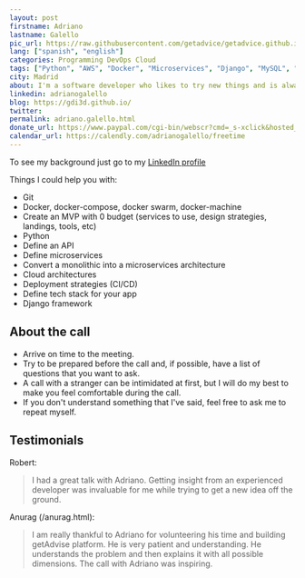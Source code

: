 ```yaml
---
layout: post
firstname: Adriano
lastname: Galello
pic_url: https://raw.githubusercontent.com/getadvice/getadvice.github.io/master/assets/profile-pics/gdi.jpg
lang: ["spanish", "english"]
categories: Programming DevOps Cloud
tags: ["Python", "AWS", "Docker", "Microservices", "Django", "MySQL", "API Design"]
city: Madrid
about: I'm a software developer who likes to try new things and is always looking for some new side projects to work on (and dropping the other ones 😬).
linkedin: adrianogalello
blog: https://gdi3d.github.io/
twitter: 
permalink: adriano.galello.html
donate_url: https://www.paypal.com/cgi-bin/webscr?cmd=_s-xclick&hosted_button_id=3YCWCPTSTGBJY&source=url
calendar_url: https://calendly.com/adrianogalello/freetime
---
```

To see my background just go to my [LinkedIn profile](https://www.linkedin.com/in/adrianogalello)

Things I could help you with:

- Git
- Docker, docker-compose, docker swarm, docker-machine
- Create an MVP with 0 budget (services to use, design strategies, landings, tools, etc)
- Python
- Define an API
- Define microservices
- Convert a monolithic into a microservices architecture
- Cloud architectures
- Deployment strategies (CI/CD)
- Define tech stack for your app
- Django framework

## About the call

- Arrive on time to the meeting.
- Try to be prepared before the call and, if possible, have a list of questions that you want to ask.
- A call with a stranger can be intimidated at first, but I will do my best to make you feel comfortable during the call.
- If you don't understand something that I've said, feel free to ask me to repeat myself.


## Testimonials

Robert:
> I had a great talk with Adriano. Getting insight from an experienced developer was invaluable for me while trying to get a new idea off the ground.

Anurag (/anurag.html):
> I am really thankful to Adriano for volunteering his time and building getAdvise platform. He is very patient and understanding. He understands the problem and then explains it with all possible dimensions. The call with Adriano was inspiring. 